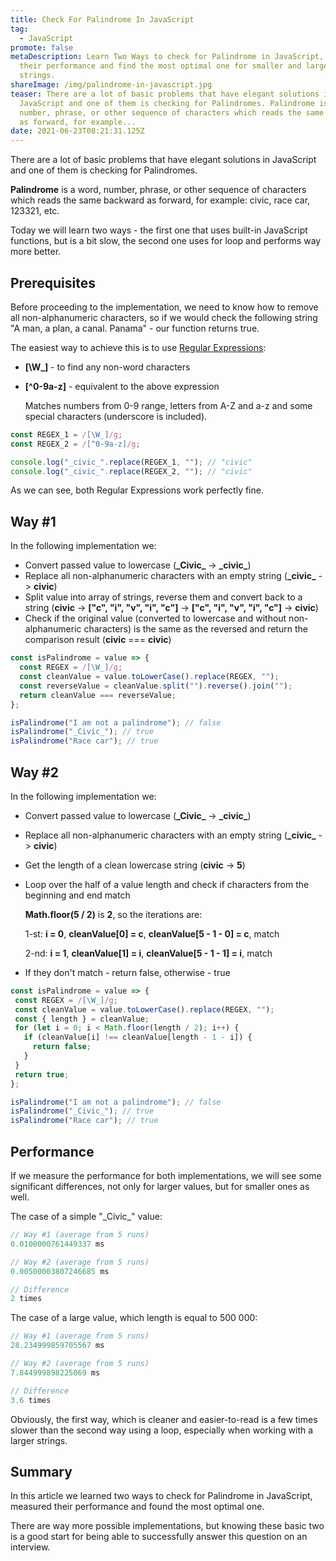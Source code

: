 ```yaml
---
title: Check For Palindrome In JavaScript
tag:
  - JavaScript
promote: false
metaDescription: Learn Two Ways to check for Palindrome in JavaScript, measure
  their performance and find the most optimal one for smaller and larger
  strings.
shareImage: /img/palindrome-in-javascript.jpg
teaser: There are a lot of basic problems that have elegant solutions in
  JavaScript and one of them is checking for Palindromes. Palindrome is a word,
  number, phrase, or other sequence of characters which reads the same backward
  as forward, for example...
date: 2021-06-23T08:21:31.125Z
---
```

There are a lot of basic problems that have elegant solutions in JavaScript and one of them is checking for Palindromes.

**Palindrome** is a word, number, phrase, or other sequence of characters which reads the same backward as forward, for example: civic, race car, 123321, etc.

Today we will learn two ways - the first one that uses built-in JavaScript functions, but is a bit slow, the second one uses for loop and performs way more better.

## Prerequisites

Before proceeding to the implementation, we need to know how to remove all non-alphanumeric characters, so if we would check the following string "A man, a plan, a canal. Panama" - our function returns true.

The easiest way to achieve this is to use [Regular Expressions](/2020-05-10-regular-expressions-in-javascript/):

* **\[\W_]** - to find any non-word characters
* **[^0-9a-z]** - equivalent to the above expression

  Matches numbers from 0-9 range, letters from A-Z and a-z and some special characters (underscore is included).

```javascript
const REGEX_1 = /[\W_]/g;
const REGEX_2 = /[^0-9a-z]/g;

console.log("_civic_".replace(REGEX_1, ""); // "civic"
console.log("_civic_".replace(REGEX_2, ""); // "civic"
```

As we can see, both Regular Expressions work perfectly fine.

## Way #1

In the following implementation we:

* Convert passed value to lowercase (**\_Civic\_** -> **\_civic\_**)
* Replace all non-alphanumeric characters with an empty string (**\_civic\_** -> **civic**)
* Split value into array of strings, reverse them and convert back to a string (**civic** -> **\["c", "i", "v", "i", "c"]** -> **\["c", "i", "v", "i", "c"]** -> **civic**)
* Check if the original value (converted to lowercase and without non-alphanumeric characters) is the same as the reversed and return the comparison result (**civic** === **civic**)

```javascript
const isPalindrome = value => {
  const REGEX = /[\W_]/g;
  const cleanValue = value.toLowerCase().replace(REGEX, "");
  const reverseValue = cleanValue.split("").reverse().join(""); 
  return cleanValue === reverseValue;
};

isPalindrome("I am not a palindrome"); // false
isPalindrome("_Civic_"); // true
isPalindrome("Race car"); // true 
```

## Way #2

In the following implementation we:

* Convert passed value to lowercase (**\_Civic\_** -> **\_civic\_**)
* Replace all non-alphanumeric characters with an empty string (**\_civic\_** -> **civic**)
* Get the length of a clean lowercase string (**civic** -> **5**)
* Loop over the half of a value length and check if characters from the beginning and end match

  **Math.floor(5 / 2)** is **2**, so the iterations are:

  1-st: **i = 0**, **cleanValue\[0] = c**, **cleanValue\[5 - 1 - 0] = c**, match

  2-nd: **i = 1**, **cleanValue\[1] = i**, **cleanValue\[5 - 1 - 1] = i**, match
* If they don't match - return false, otherwise - true

```javascript
const isPalindrome = value => {
 const REGEX = /[\W_]/g;
 const cleanValue = value.toLowerCase().replace(REGEX, "");
 const { length } = cleanValue;
 for (let i = 0; i < Math.floor(length / 2); i++) {
   if (cleanValue[i] !== cleanValue[length - 1 - i]) {
     return false;
   }
 }
 return true;
};

isPalindrome("I am not a palindrome"); // false
isPalindrome("_Civic_"); // true
isPalindrome("Race car"); // true 
```

## Performance

If we measure the performance for both implementations, we will see some significant differences, not only for larger values, but for smaller ones as well.

The case of a simple "\_Civic\_" value:

```javascript
// Way #1 (average from 5 runs)
0.0100000761449337 ms

// Way #2 (average from 5 runs)
0.00500003807246685 ms

// Difference
2 times
```

The case of a large value, which length is equal to 500 000:

```javascript
// Way #1 (average from 5 runs)
28.234999859705567 ms

// Way #2 (average from 5 runs)
7.844999898225069 ms

// Difference
3.6 times
```

Obviously, the first way, which is cleaner and easier-to-read is a few times slower than the second way using a loop, especially when working with a larger strings.

## Summary

In this article we learned two ways to check for Palindrome in JavaScript, measured their performance and found the most optimal one.

There are way more possible implementations, but knowing these basic two is a good start for being able to successfully answer this question on an interview.